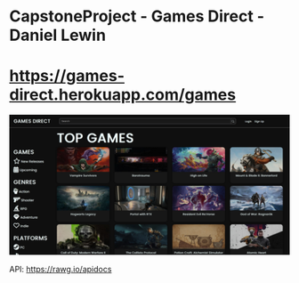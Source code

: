 # CapstoneProject - Games Direct - Daniel Lewin
# https://games-direct.herokuapp.com/games

![My Image](GamesDirectPreview.jpg)

API: https://rawg.io/apidocs
